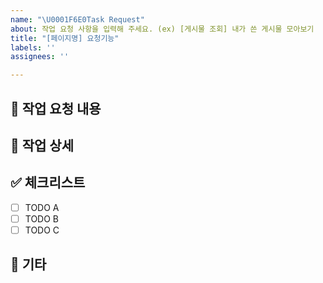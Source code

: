 ```yaml
---
name: "\U0001F6E0️Task Request"
about: 작업 요청 사항을 입력해 주세요. (ex) [게시물 조회] 내가 쓴 게시물 모아보기
title: "[페이지명] 요청기능"
labels: ''
assignees: ''

---
```


## 📄 작업 요청 내용

<!--- 요청하신 작업의 요약 내용을 작성해 주세요. -->

## 📝 작업 상세

<!--- 작업에 대한 상세 설명을 작성해 주세요. -->

## ✅ 체크리스트

- [ ] TODO A
- [ ] TODO B
- [ ] TODO C

## 📍 기타

<!--- 추가적으로 필요한 정보나 특이사항이 있다면 적어주세요. -->
